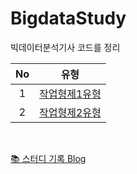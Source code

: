 # BigdataStudy
빅데이터분석기사 코드를 정리
<br>

|No |유형 |
|:---:|:-------------------:|
|1 |[작업형제1유형](https://github.com/teng-ny/BigdataStudy/tree/main/%EC%9E%91%EC%97%85%ED%98%95%20%EC%A0%9C%201%20%EC%9C%A0%ED%98%95) |
|2 |[작업형제2유형](https://github.com/teng-ny/BigdataStudy/tree/main/%EC%9E%91%EC%97%85%ED%98%95%20%EC%A0%9C%202%20%EC%9C%A0%ED%98%95) |
<br>

[📚 스터디 기록 Blog](https://xod22.tistory.com/category/%EB%B9%85%EB%8D%B0%EC%9D%B4%ED%84%B0%20%EB%B6%84%EC%84%9D%EA%B8%B0%EC%82%AC%20%EC%8B%A4%EA%B8%B0)

